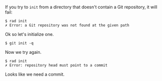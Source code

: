 If you try to `init` from a directory that doesn't contain a Git repository,
it will fail:

``` (fail)
$ rad init
✗ Error: a Git repository was not found at the given path
```

Ok so let's initialize one.

```
$ git init -q
```

Now we try again.

``` (fail)
$ rad init
✗ Error: repository head must point to a commit
```

Looks like we need a commit.
